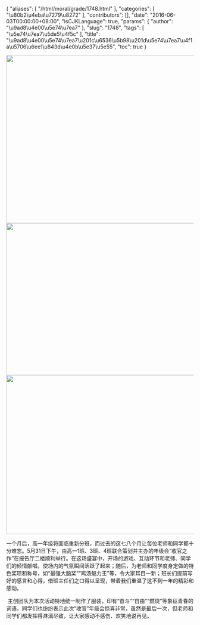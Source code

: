 {
    "aliases": [
        "/html/moral/grade/1748.html"
    ],
    "categories": [
        "\u80b2\u4eba\u7279\u8272"
    ],
    "contributors": [],
    "date": "2016-06-03T00:00:00+08:00",
    "isCJKLanguage": true,
    "params": {
        "author": "\u9ad8\u4e00\u5e74\u7ea7"
    },
    "slug": "1748",
    "tags": [
        "\u5e74\u7ea7\u5de5\u4f5c"
    ],
    "title": "\u9ad8\u4e00\u5e74\u7ea7\u201c\u6536\u5b98\u201d\u5e74\u7ea7\u4f1a\u5706\u6ee1\u843d\u4e0b\u5e37\u5e55",
    "toc": true
}


<img
    src="https://cdn.tfls.online/mirror/full/62d5c78605b2166e3201a82f9ed3d36dec8b265e.jpg"
    style="display:block;margin-left:auto;margin-right:auto;"
    decoding="async"
    fetchpriority="auto"
    loading="lazy"
    height="450"
    width="600"
/>
<img
    src="https://cdn.tfls.online/mirror/full/d9c097fc2757f6ea04a2b7135e495f41f7efda0a.jpg"
    style="display:block;margin-left:auto;margin-right:auto;"
    decoding="async"
    fetchpriority="auto"
    loading="lazy"
    height="407"
    width="600"
/>
<img
    src="https://cdn.tfls.online/mirror/full/10a8d1859db0807a56dc4d1d2129e166a680cf2e.jpg"
    style="display:block;margin-left:auto;margin-right:auto;"
    decoding="async"
    fetchpriority="auto"
    loading="lazy"
    height="426"
    width="600"
/>




一个月后，高一年级将面临重新分班，而过去的这七八个月让每位老师和同学都十分难忘。5月31日下午，由高一1班、3班、4班联合策划并主办的年级会“收官之作”在报告厅二楼顺利举行。在这场盛宴中，开场的游戏、互动环节和老师、同学们的倾情献唱，使场内的气氛瞬间活跃了起来；随后，为老师和同学度身定做的特色奖项和称号，如“最强大脑奖”“鸡汤魅力王”等，令大家耳目一新；班长们提前写好的感言和心得，借班主任们之口得以呈现，带着我们重温了这不到一年的精彩和感动。




 主创团队为本次活动特地统一制作了服装，印有“奋斗”“自由”“燃烧”等象征青春的词语。同学们也纷纷表示此次“收官”年级会惊喜非常，虽然是最后一次，但老师和同学们都发挥得淋漓尽致，让大家感动不感伤、欢笑地说再见。


